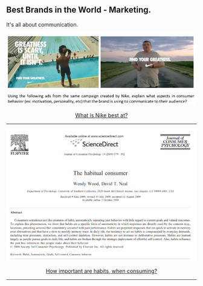 ## Best Brands in the World - Marketing.

It's all about communication. 


<p align="center">
  <img src="img/nike.png">
</p>

<div align="center">
  <a href="https://github.com/kantarcise/notebook/blob/master/Consumer%20Behavior/Nike.pdf">What is Nike best at?</a>
</div>

---


<p align="center">
  <img src="img/habitualconsumer.png">
</p>

<div align="center">
  <a href="https://github.com/kantarcise/notebook/blob/master/Consumer%20Behavior/habitual_consumer.pdf">How important are habits, when consuming?</a>
</div>

---
